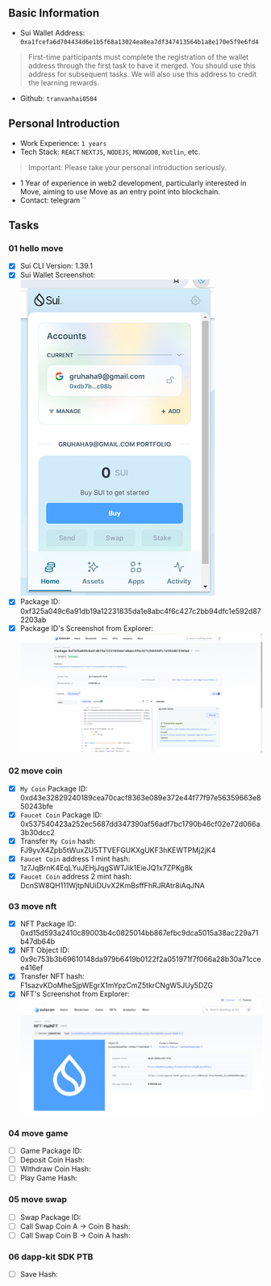 ## Basic Information
- Sui Wallet Address: `0xa1fcefa6d704434d6e1b5f68a13024ea8ea7df347413564b1a8e170e5f9e6fd4`
> First-time participants must complete the registration of the wallet address through the first task to have it merged. You should use this address for subsequent tasks. We will also use this address to credit the learning rewards.
- Github: `tranvanhai0504`

## Personal Introduction
- Work Experience: `1 years`
- Tech Stack: `REACT` `NEXTJS`, `NODEJS`, `MONGODB`, `Kotlin`, etc.
> Important: Please take your personal introduction seriously.
- 1 Year of experience in web2 development, particularly interested in Move, aiming to use Move as an entry point into blockchain.
- Contact: telegram ``

## Tasks

### 01 hello move
- [x] Sui CLI Version: 1.39.1
- [x] Sui Wallet Screenshot: ![](images/sui_wallet.png)
- [x] Package ID: 0xf325a049c6a91db19a12231835da1e8abc4f6c427c2bb94dfc1e592d872203ab
- [x] Package ID's Screenshot from Explorer: ![](images/sui_explorer.png)

### 02 move coin
- [x] `My Coin` Package ID: 0xd43e32829240189cea70cacf8363e089e372e44f77f97e56359663e850243bfe
- [x] `Faucet Coin` Package ID: 0x537540423a252ec5687dd347390af56adf7bc1790b46cf02e72d066a3b30dcc2
- [x] Transfer `My Coin` hash: FJ9yvX4Zpb5tWuxZU5TTVEFGUKXgUKF3hKEWTPMj2jK4
- [x] `Faucet Coin` address 1 mint hash: 1z7JqBrnK4EqLYuJEHjJqgSWTJik1EieJQ1x7ZPKg8k
- [x] `Faucet Coin` address 2 mint hash: DcnSW8QH111WjtpNUiDUvX2KmBsffFhRJRAtr8iAqJNA

### 03 move nft
- [x] NFT Package ID: 0xd15d593a2410c89003b4c0825014bb867efbc9dca5015a38ac229a71b47db64b
- [x] NFT Object ID: 0x9c753b3b69610148da979b6419b0122f2a051971f7f066a28b30a71ccee416ef
- [x] Transfer NFT hash: F1sazvKDoMheSjpWEgrX1mYpzCmZ5tkrCNgW5JUy5DZG
- [x] NFT's Screenshot from Explorer: ![](images/NFT.png)

### 04 move game
- [ ] Game Package ID:
- [ ] Deposit Coin Hash:
- [ ] Withdraw Coin Hash:
- [ ] Play Game Hash:

### 05 move swap
- [ ] Swap Package ID:
- [ ] Call Swap Coin A -> Coin B hash:
- [ ] Call Swap Coin B -> Coin A hash:

### 06 dapp-kit SDK PTB
- [ ] Save Hash:
